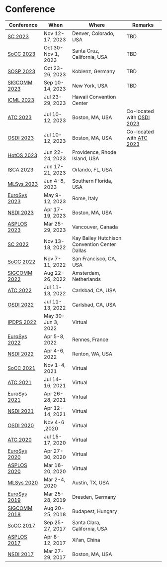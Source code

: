# Conference

| Conference                                                  | When               | Where                                         | Remarks                                                               |
| ----------------------------------------------------------- | ------------------ | --------------------------------------------- | --------------------------------------------------------------------- |
| [SC 2023](../reading-notes/conference/sc-2023.md)           | Nov 12-17, 2023    | Denver, Colorado, USA                         | TBD                                                                   |
| [SoCC 2023](../reading-notes/conference/socc-2023.md)       | Oct 30-Nov 1, 2023 | Santa Cruz, California, USA                   | TBD                                                                   |
| [SOSP 2023](../reading-notes/conference/sosp-2023.md)       | Oct 23-26, 2023    | Koblenz, Germany                              | TBD                                                                   |
| [SIGCOMM 2023](../reading-notes/conference/sigcomm-2023.md) | Sep 10-14, 2023    | New York, USA                                 | TBD                                                                   |
| [ICML 2023](../reading-notes/conference/icml-2023.md)       | Jul 23-29, 2023    | Hawaii Convention Center                      |                                                                       |
| [ATC 2023](../reading-notes/conference/atc-2023/)           | Jul 10-12, 2023    | Boston, MA, USA                               | Co-located with [OSDI 2023](../reading-notes/conference/osdi-2023.md) |
| [OSDI 2023](../reading-notes/conference/osdi-2023.md)       | Jul 10-12, 2023    | Boston, MA, USA                               | Co-located with [ATC 2023](../reading-notes/conference/atc-2023/)     |
| [HotOS 2023](../reading-notes/conference/hotos-2023.md)     | Jun 22-24, 2023    | Providence, Rhode Island, USA                 |                                                                       |
| [ISCA 2023](../reading-notes/conference/isca-2023.md)       | Jun 17-21, 2023    | Orlando, FL, USA                              |                                                                       |
| [MLSys 2023](../reading-notes/conference/mlsys-2023.md)     | Jun 4-8, 2023      | Southern Florida, USA                         |                                                                       |
| [EuroSys 2023](../reading-notes/conference/eurosys-2023.md) | May 9-12, 2023     | Rome, Italy                                   |                                                                       |
| [NSDI 2023](../reading-notes/conference/nsdi-2023/)         | Apr 17-19, 2023    | Boston, MA, USA                               |                                                                       |
| [ASPLOS 2023](../reading-notes/conference/asplos-2023/)     | Mar 25-29, 2023    | Vancouver, Canada                             |                                                                       |
| [SC 2022](../reading-notes/conference/sc-2022.md)           | Nov 13-18, 2022    | Kay Bailey Hutchison Convention Center Dallas |                                                                       |
| [SoCC 2022](../reading-notes/conference/socc-2022/)         | Nov 7-11, 2022     | San Francisco, CA, USA                        |                                                                       |
| [SIGCOMM 2022](../reading-notes/conference/sigcomm-2022/)   | Aug 22-26, 2022    | Amsterdam, Netherlands                        |                                                                       |
| [ATC 2022](../reading-notes/conference/atc-2022/)           | Jul 11-13, 2022    | Carlsbad, CA, USA                             |                                                                       |
| [OSDI 2022](../reading-notes/conference/osdi-2022/)         | Jul 11-13, 2022    | Carlsbad, CA, USA                             |                                                                       |
| [IPDPS 2022](../reading-notes/conference/ipdps-2022/)       | May 30-Jun 3, 2022 | Virtual                                       |                                                                       |
| [EuroSys 2022](../reading-notes/conference/eurosys-2022/)   | Apr 5-8, 2022      | Rennes, France                                |                                                                       |
| [NSDI 2022](../reading-notes/conference/nsdi-2022.md)       | Apr 4-6, 2022      | Renton, WA, USA                               |                                                                       |
| [SoCC 2021](../reading-notes/conference/socc-2021.md)       | Nov 1-4, 2021      | Virtual                                       |                                                                       |
| [ATC 2021](ATC-2021/)                                       | Jul 14–16, 2021    | Virtual                                       |                                                                       |
| [EuroSys 2021](../reading-notes/conference/eurosys-2021/)   | Apr 26-28, 2021    | Virtual                                       |                                                                       |
| [NSDI 2021](../reading-notes/conference/nsdi-2021.md)       | Apr 12-14, 2021    | Virtual                                       |                                                                       |
| [OSDI 2020](OSDI-2020/)                                     | Nov 4-6 ,2020      | Virtual                                       |                                                                       |
| [ATC 2020](../reading-notes/conference/atc-2020/)           | Jul 15-17, 2020    | Virtual                                       |                                                                       |
| [EuroSys 2020](../reading-notes/conference/eurosys-2020.md) | Apr 27-30, 2020    | Virtual                                       |                                                                       |
| [ASPLOS 2020](../reading-notes/conference/asplos-2020.md)   | Mar 16-20, 2020    | Virtual                                       |                                                                       |
| [MLSys 2020](../reading-notes/conference/mlsys-2020.md)     | Mar 2-4, 2020      | Austin, TX, USA                               |                                                                       |
| [EuroSys 2019](../reading-notes/conference/eurosys-2019.md) | Mar 25-28, 2019    | Dresden, Germany                              |                                                                       |
| [SIGCOMM 2018](../reading-notes/conference/sigcomm-2018/)   | Aug 20-25, 2018    | Budapest, Hungary                             |                                                                       |
| [SoCC 2017](../reading-notes/conference/socc-2017/)         | Sep 25-27, 2017    | Santa Clara, California, USA                  |                                                                       |
| [ASPLOS 2017](../reading-notes/conference/asplos-2017/)     | Apr 8-12, 2017     | Xi'an, China                                  |                                                                       |
| [NSDI 2017](NSDI-2017/)                                     | Mar 27-29, 2017    | Boston, MA, USA                               |                                                                       |
